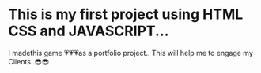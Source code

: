 # This is my first project using HTML CSS and JAVASCRIPT...

I madethis game 💗💗💗as a portfolio project..
This will help me to engage my Clients..😎😎
